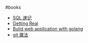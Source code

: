 #books 

* [SQL 速记](sql.md)
* [Getting Real](getting-real)
* [Bulid web application with golang](go-web-bulid)
* [git 魔法](gitmagic)
